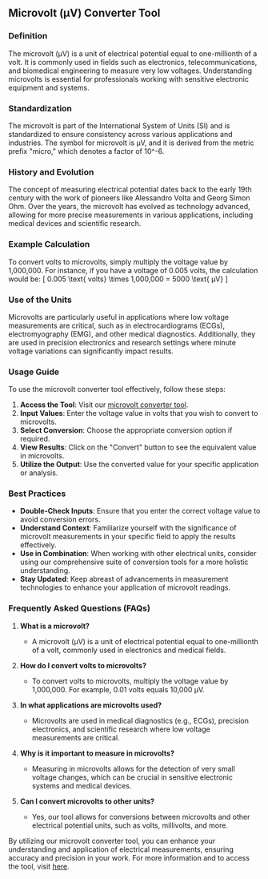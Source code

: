 ## Microvolt (µV) Converter Tool

### Definition
The microvolt (µV) is a unit of electrical potential equal to one-millionth of a volt. It is commonly used in fields such as electronics, telecommunications, and biomedical engineering to measure very low voltages. Understanding microvolts is essential for professionals working with sensitive electronic equipment and systems.

### Standardization
The microvolt is part of the International System of Units (SI) and is standardized to ensure consistency across various applications and industries. The symbol for microvolt is µV, and it is derived from the metric prefix "micro," which denotes a factor of 10^-6. 

### History and Evolution
The concept of measuring electrical potential dates back to the early 19th century with the work of pioneers like Alessandro Volta and Georg Simon Ohm. Over the years, the microvolt has evolved as technology advanced, allowing for more precise measurements in various applications, including medical devices and scientific research.

### Example Calculation
To convert volts to microvolts, simply multiply the voltage value by 1,000,000. For instance, if you have a voltage of 0.005 volts, the calculation would be:
\[ 
0.005 \text{ volts} \times 1,000,000 = 5000 \text{ µV} 
\]

### Use of the Units
Microvolts are particularly useful in applications where low voltage measurements are critical, such as in electrocardiograms (ECGs), electromyography (EMG), and other medical diagnostics. Additionally, they are used in precision electronics and research settings where minute voltage variations can significantly impact results.

### Usage Guide
To use the microvolt converter tool effectively, follow these steps:
1. **Access the Tool**: Visit our [microvolt converter tool](https://www.inayam.co/unit-converter/electrical_resistance).
2. **Input Values**: Enter the voltage value in volts that you wish to convert to microvolts.
3. **Select Conversion**: Choose the appropriate conversion option if required.
4. **View Results**: Click on the "Convert" button to see the equivalent value in microvolts.
5. **Utilize the Output**: Use the converted value for your specific application or analysis.

### Best Practices
- **Double-Check Inputs**: Ensure that you enter the correct voltage value to avoid conversion errors.
- **Understand Context**: Familiarize yourself with the significance of microvolt measurements in your specific field to apply the results effectively.
- **Use in Combination**: When working with other electrical units, consider using our comprehensive suite of conversion tools for a more holistic understanding.
- **Stay Updated**: Keep abreast of advancements in measurement technologies to enhance your application of microvolt readings.

### Frequently Asked Questions (FAQs)

1. **What is a microvolt?**
   - A microvolt (µV) is a unit of electrical potential equal to one-millionth of a volt, commonly used in electronics and medical fields.

2. **How do I convert volts to microvolts?**
   - To convert volts to microvolts, multiply the voltage value by 1,000,000. For example, 0.01 volts equals 10,000 µV.

3. **In what applications are microvolts used?**
   - Microvolts are used in medical diagnostics (e.g., ECGs), precision electronics, and scientific research where low voltage measurements are critical.

4. **Why is it important to measure in microvolts?**
   - Measuring in microvolts allows for the detection of very small voltage changes, which can be crucial in sensitive electronic systems and medical devices.

5. **Can I convert microvolts to other units?**
   - Yes, our tool allows for conversions between microvolts and other electrical potential units, such as volts, millivolts, and more.

By utilizing our microvolt converter tool, you can enhance your understanding and application of electrical measurements, ensuring accuracy and precision in your work. For more information and to access the tool, visit [here](https://www.inayam.co/unit-converter/electrical_resistance).